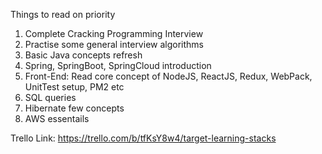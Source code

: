 Things to read on priority

1. Complete Cracking Programming Interview
2. Practise some general interview algorithms
3. Basic Java concepts refresh
4. Spring, SpringBoot, SpringCloud introduction
5. Front-End: Read core concept of NodeJS, ReactJS, Redux, WebPack, UnitTest setup, PM2 etc
6. SQL queries 
7. Hibernate few concepts
8. AWS essentails


Trello Link:
https://trello.com/b/tfKsY8w4/target-learning-stacks
